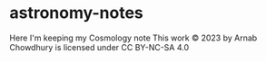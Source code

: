# astronomy-notes
Here I'm keeping my Cosmology note
This work © 2023 by Arnab Chowdhury is licensed under CC BY-NC-SA 4.0 
